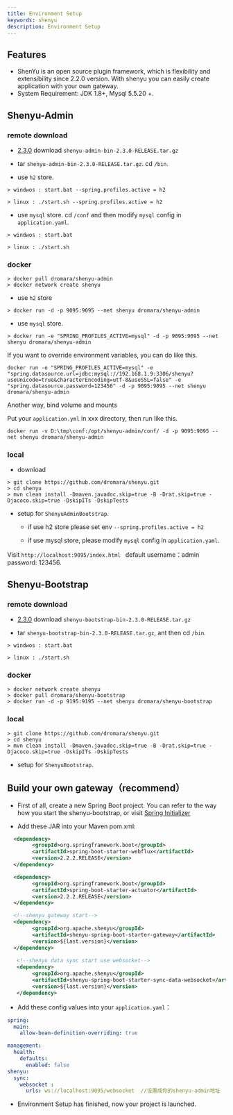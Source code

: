 ```yaml
---
title: Environment Setup
keywords: shenyu
description: Environment Setup
---
```


## Features

* ShenYu is an open source plugin framework, which is flexibility and extensibility since 2.2.0 version.
  With shenyu you can easily create application with your own gateway.
* System Requirement: JDK 1.8+, Mysql 5.5.20 +.


## Shenyu-Admin

### remote download

* [2.3.0](https://github.com/dromara/shenyu/releases/tag/2.3.0) download `shenyu-admin-bin-2.3.0-RELEASE.tar.gz`

* tar `shenyu-admin-bin-2.3.0-RELEASE.tar.gz`. cd `/bin`.

* use `h2` store.

```
> windwos : start.bat --spring.profiles.active = h2

> linux : ./start.sh --spring.profiles.active = h2
```

* use `mysql` store.  cd `/conf` and then modify `mysql` config in  `application.yaml`.

```
> windwos : start.bat 

> linux : ./start.sh 
```

### docker

```
> docker pull dromara/shenyu-admin
> docker network create shenyu
```

* use `h2` store
```
> docker run -d -p 9095:9095 --net shenyu dromara/shenyu-admin
```

* use `mysql` store.

```
> docker run -e "SPRING_PROFILES_ACTIVE=mysql" -d -p 9095:9095 --net shenyu dromara/shenyu-admin
```

If you want to override environment variables, you can do like this.

```
docker run -e "SPRING_PROFILES_ACTIVE=mysql" -e "spring.datasource.url=jdbc:mysql://192.168.1.9:3306/shenyu?useUnicode=true&characterEncoding=utf-8&useSSL=false" -e "spring.datasource.password=123456" -d -p 9095:9095 --net shenyu dromara/shenyu-admin
```

Another way, bind volume and mounts

Put your `application.yml` in xxx directory, then run like this.

```
docker run -v D:\tmp\conf:/opt/shenyu-admin/conf/ -d -p 9095:9095 --net shenyu dromara/shenyu-admin
```

### local

* download
```
> git clone https://github.com/dromara/shenyu.git
> cd shenyu
> mvn clean install -Dmaven.javadoc.skip=true -B -Drat.skip=true -Djacoco.skip=true -DskipITs -DskipTests
```

* setup for  `ShenyuAdminBootstrap`.

  * if use h2 store please set env  `--spring.profiles.active = h2`

  * if use mysql store, please modify `mysql` config in  `application.yaml`.


Visit `http://localhost:9095/index.html ` default username：admin  password: 123456.


## Shenyu-Bootstrap

### remote download

* [2.3.0](https://github.com/dromara/shenyu/releases/tag/2.3.0) download `shenyu-bootstrap-bin-2.3.0-RELEASE.tar.gz`

* tar `shenyu-bootstrap-bin-2.3.0-RELEASE.tar.gz`, ant then cd `/bin`.

```
> windwos : start.bat 

> linux : ./start.sh 
```

### docker

```
> docker network create shenyu
> docker pull dromara/shenyu-bootstrap
> docker run -d -p 9195:9195 --net shenyu dromara/shenyu-bootstrap
```

### local

```
> git clone https://github.com/dromara/shenyu.git
> cd shenyu
> mvn clean install -Dmaven.javadoc.skip=true -B -Drat.skip=true -Djacoco.skip=true -DskipITs -DskipTests
```

* setup for `ShenyuBootstrap`.

## Build your own gateway（recommend）

* First of all, create a new Spring Boot project. You can refer to the way how you start the shenyu-bootstrap, or visit [Spring Initializer](https://spring.io/quickstart)

* Add these JAR into your Maven pom.xml:

```xml
  <dependency>
        <groupId>org.springframework.boot</groupId>
        <artifactId>spring-boot-starter-webflux</artifactId>
        <version>2.2.2.RELEASE</version>
  </dependency>

  <dependency>
        <groupId>org.springframework.boot</groupId>
        <artifactId>spring-boot-starter-actuator</artifactId>
        <version>2.2.2.RELEASE</version>
  </dependency>

  <!--shenyu gateway start-->
  <dependency>
        <groupId>org.apache.shenyu</groupId>
        <artifactId>shenyu-spring-boot-starter-gateway</artifactId>
        <version>${last.version}</version>
  </dependency>
  
   <!--shenyu data sync start use websocket-->
   <dependency>
        <groupId>org.apache.shenyu</groupId>
        <artifactId>shenyu-spring-boot-starter-sync-data-websocket</artifactId>
        <version>${last.version}</version>
   </dependency>
```

* Add these config values into your `application.yaml`：

```yaml
spring:
  main:
    allow-bean-definition-overriding: true

management:
  health:
    defaults:
      enabled: false
shenyu:
  sync:
    websocket :
      urls: ws://localhost:9095/websocket  //设置成你的shenyu-admin地址
```
* Environment Setup has finished, now your project is launched.










